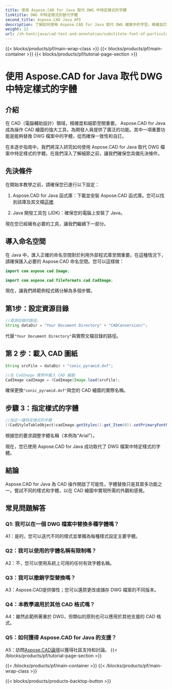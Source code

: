 ```yaml
---
title: 使用 Aspose.CAD for Java 取代 DWG 中特定樣式的字體
linktitle: DWG 中特定樣式的替代字體
second_title: Aspose.CAD Java API
description: 了解如何使用 Aspose.CAD for Java 取代 DWG 檔案中的字型。精確自訂樣式的逐步指南。
weight: 12
url: /zh-hant/java/cad-text-and-annotation/substitute-font-of-particular-style-in-dwg/
---
```


{{< blocks/products/pf/main-wrap-class >}}
{{< blocks/products/pf/main-container >}}
{{< blocks/products/pf/tutorial-page-section >}}

# 使用 Aspose.CAD for Java 取代 DWG 中特定樣式的字體

## 介紹

在 CAD（電腦輔助設計）領域，精確度和細節至關重要。 Aspose.CAD for Java 成為操作 CAD 繪圖的強大工具，為開發人員提供了廣泛的功能。其中一項重要功能是能夠替換 DWG 檔案中的字體，從而確保一致性和自訂。

在本逐步指南中，我們將深入研究如何使用 Aspose.CAD for Java 取代 DWG 檔案中特定樣式的字體。在我們深入了解細節之前，讓我們確保您具備先決條件。

## 先決條件

在開始本教學之前，請確保您已進行以下設定：

1.  Aspose.CAD for Java 函式庫：下載並安裝 Aspose.CAD 函式庫。您可以找到該庫及其文檔[這裡](https://releases.aspose.com/cad/java/).

2. Java 開發工具包 (JDK)：確保您的電腦上安裝了 Java。

現在您已經擁有必要的工具，讓我們繼續下一部分。

## 導入命名空間

在 Java 中，匯入正確的命名空間對於利用外部程式庫至關重要。在這種情況下，請確保匯入必要的 Aspose.CAD 命名空間。您可以這樣做：

```java
import com.aspose.cad.Image;

import com.aspose.cad.fileformats.cad.CadImage;

```

現在，讓我們將範例程式碼分解為多個步驟。

## 第1步：設定資源目錄

```java
//資源目錄的路徑。
String dataDir = "Your Document Directory" + "CADConversion/";
```

代替`"Your Document Directory"`與實際文檔目錄的路徑。

## 第 2 步：載入 CAD 圖紙

```java
String srcFile = dataDir + "conic_pyramid.dxf";

//在 CadImage 實例中載入 CAD 繪圖
CadImage cadImage = (CadImage)Image.load(srcFile);
```

確保更換`"conic_pyramid.dxf"`與您的 CAD 繪圖的實際名稱。

## 步驟 3：指定樣式的字體

```java
//指定一種特定樣式的字體
((CadStyleTableObject)cadImage.getStyles().get_Item(0)).setPrimaryFontName("Arial");
```

根據您的要求調整字體名稱（本例為“Arial”）。

現在，您已使用 Aspose.CAD for Java 成功取代了 DWG 檔案中特定樣式的字體。

## 結論

Aspose.CAD for Java 為 CAD 操作開啟了可能性，字體替換只是其眾多功能之一。嘗試不同的樣式和字體，以在 CAD 繪圖中實現所需的外觀和感覺。

## 常見問題解答

### Q1: 我可以在一個 DWG 檔案中替換多種字體嗎？

A1：是的，您可以迭代不同的樣式並單獨為每種樣式設定主要字體。

### Q2：我可以使用的字體名稱有限制嗎？

A2：不，您可以使用系統上可用的任何有效字體名稱。

### Q3：我可以撤銷字型替換嗎？

A3：Aspose.CAD提供彈性；您可以還原更改或儲存 DWG 檔案的不同版本。

### Q4：本教學適用於其他 CAD 格式嗎？

A4：雖然此範例著重於 DWG，但類似的原則也可以應用於其他支援的 CAD 格式。

### Q5：如何獲得 Aspose.CAD for Java 的支援？

A5：訪問[Aspose.CAD論壇](https://forum.aspose.com/c/cad/19)以獲得社區支持和討論。
{{< /blocks/products/pf/tutorial-page-section >}}

{{< /blocks/products/pf/main-container >}}
{{< /blocks/products/pf/main-wrap-class >}}

{{< blocks/products/products-backtop-button >}}
